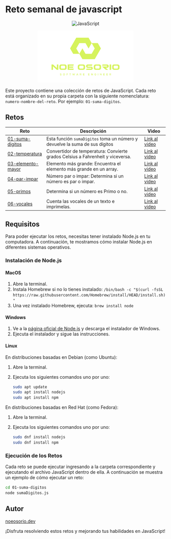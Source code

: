 # Reto semanal de javascript
<div align="center">

![JavaScript](https://img.shields.io/badge/JavaScript-F7DF1E?style=for-the-badge&logo=javascript&logoColor=black)

<img src="assets/logo.png" alt="Logo" width="300" />


</div>

Este proyecto contiene una colección de retos de JavaScript. Cada reto está organizado en su propia carpeta con la siguiente nomenclatura: `numero-nombre-del-reto`. Por ejemplo: `01-suma-digitos`.

## Retos
| Reto              | Descripción                            | Video                                |
|-------------------|----------------------------------------|--------------------------------------|
| [01-suma-digitos](01-suma-digitos) | Esta función `sumaDigitos` toma un número y devuelve la suma de sus dígitos                 | [Link al video](https://www.instagram.com/reel/C59aVveuZIM/?igsh=Y2FtcjB6ZWFlaGhn) |
| [02-temperatura](02-temperatura)   | Convertidor de temperatura: Convierte grados Celsius a Fahrenheit y viceversa.                 | [Link al video](https://www.instagram.com/reel/C6ho14hugMJ/?igsh=MWd1dTZqMzN2bDljNQ==) |
| [03-elemento-mayor](03-elemento-mayor)   | Elemento más grande: Encuentra el elemento más grande en un array.                 | [Link al video](https://www.instagram.com/reel/C6zr7OGuCjf/?igsh=NWZtMzJ0d2ZnNHBy) |
| [04-par-impar](04-par-impar)   | Número par o impar: Determina si un número es par o impar.                  | [Link al video](https://www.instagram.com/reel/C7FzHo8Bepb/?igsh=) |
| [05-primos](05-primos)   | Determina si un número es Primo o no.                 | [Link al video](https://www.instagram.com/reel/C7Su0bQoY02/?igsh=aWFuNndnaTN5aTBm) |
| [06-vocales](06-vocales)   | Cuenta las vocales de un texto e imprimelas.                | [Link al video](https://www.instagram.com/reel/C7kViL2ufPl/) |


## Requisitos

Para poder ejecutar los retos, necesitas tener instalado Node.js en tu computadora. A continuación, te mostramos cómo instalar Node.js en diferentes sistemas operativos.

### Instalación de Node.js

#### MacOS

1. Abre la terminal.
2. Instala Homebrew si no lo tienes instalado: `/bin/bash -c "$(curl -fsSL https://raw.githubusercontent.com/Homebrew/install/HEAD/install.sh)"`
3. Una vez instalado Homebrew, ejecuta: `brew install node`

#### Windows

1. Ve a la [página oficial de Node.js](https://nodejs.org/) y descarga el instalador de Windows.
2. Ejecuta el instalador y sigue las instrucciones.

#### Linux

En distribuciones basadas en Debian (como Ubuntu):

1. Abre la terminal.
2. Ejecuta los siguientes comandos uno por uno:

    ```bash
    sudo apt update
    sudo apt install nodejs
    sudo apt install npm
    ```

En distribuciones basadas en Red Hat (como Fedora):

1. Abre la terminal.
2. Ejecuta los siguientes comandos uno por uno:

    ```bash
    sudo dnf install nodejs
    sudo dnf install npm
    ```

### Ejecución de los Retos

Cada reto se puede ejecutar ingresando a la carpeta correspondiente y ejecutando el archivo JavaScript dentro de ella. A continuación se muestra un ejemplo de cómo ejecutar un reto:

```bash
cd 01-suma-digitos
node sumaDigitos.js
```

## Autor

[noeosorio.dev](https://www.instagram.com/noeosorio.dev)


¡Disfruta resolviendo estos retos y mejorando tus habilidades en JavaScript!